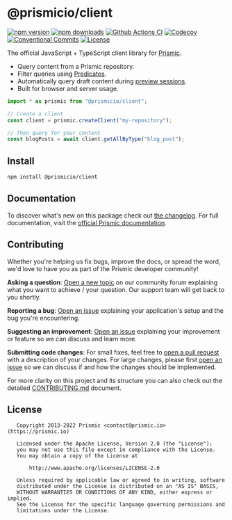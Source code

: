 # @prismicio/client

[![npm version][npm-version-src]][npm-version-href]
[![npm downloads][npm-downloads-src]][npm-downloads-href]
[![Github Actions CI][github-actions-ci-src]][github-actions-ci-href]
[![Codecov][codecov-src]][codecov-href]
[![Conventional Commits][conventional-commits-src]][conventional-commits-href]
[![License][license-src]][license-href]

The official JavaScript + TypeScript client library for [Prismic][prismic].

- Query content from a Prismic repository.
- Filter queries using [Predicates][prismic-predicates].
- Automatically query draft content during [preview sessions][prismic-previews].
- Built for browser and server usage.

```typescript
import * as prismic from "@prismicio/client";

// Create a client
const client = prismic.createClient("my-repository");

// Then query for your content
const blogPosts = await client.getAllByType("blog_post");
```

## Install

```bash
npm install @prismicio/client
```

## Documentation

To discover what's new on this package check out [the changelog][changelog]. For full documentation, visit the [official Prismic documentation][prismic-docs].

## Contributing

Whether you're helping us fix bugs, improve the docs, or spread the word, we'd love to have you as part of the Prismic developer community!

**Asking a question**: [Open a new topic][forum-question] on our community forum explaining what you want to achieve / your question. Our support team will get back to you shortly.

**Reporting a bug**: [Open an issue][repo-bug-report] explaining your application's setup and the bug you're encountering.

**Suggesting an improvement**: [Open an issue][repo-feature-request] explaining your improvement or feature so we can discuss and learn more.

**Submitting code changes**: For small fixes, feel free to [open a pull request][repo-pull-requests] with a description of your changes. For large changes, please first [open an issue][repo-feature-request] so we can discuss if and how the changes should be implemented.

For more clarity on this project and its structure you can also check out the detailed [CONTRIBUTING.md][contributing] document.

## License

```
   Copyright 2013-2022 Prismic <contact@prismic.io> (https://prismic.io)

   Licensed under the Apache License, Version 2.0 (the "License");
   you may not use this file except in compliance with the License.
   You may obtain a copy of the License at

       http://www.apache.org/licenses/LICENSE-2.0

   Unless required by applicable law or agreed to in writing, software
   distributed under the License is distributed on an "AS IS" BASIS,
   WITHOUT WARRANTIES OR CONDITIONS OF ANY KIND, either express or implied.
   See the License for the specific language governing permissions and
   limitations under the License.
```

<!-- Links -->

[prismic]: https://prismic.io
[prismic-predicates]: https://prismic.io/docs/technologies/rest-api-technical-reference
[prismic-previews]: https://prismic.io/docs/core-concepts/previews
[prismic-docs]: https://prismic.io/docs/technical-reference/prismicio-client
[changelog]: ./CHANGELOG.md
[contributing]: ./CONTRIBUTING.md
[forum-question]: https://community.prismic.io/c/kits-and-dev-languages/javascript/14
[repo-bug-report]: https://github.com/prismicio/prismic-client/issues/new?assignees=&labels=bug&template=bug_report.md&title=
[repo-feature-request]: https://github.com/prismicio/prismic-client/issues/new?assignees=&labels=enhancement&template=feature_request.md&title=
[repo-pull-requests]: https://github.com/prismicio/prismic-client/pulls

<!-- Badges -->

[npm-version-src]: https://img.shields.io/npm/v/@prismicio/client/latest.svg
[npm-version-href]: https://npmjs.com/package/@prismicio/client
[npm-downloads-src]: https://img.shields.io/npm/dm/@prismicio/client.svg
[npm-downloads-href]: https://npmjs.com/package/@prismicio/client
[github-actions-ci-src]: https://github.com/prismicio/prismic-client/workflows/ci/badge.svg
[github-actions-ci-href]: https://github.com/prismicio/prismic-client/actions?query=workflow%3Aci
[codecov-src]: https://img.shields.io/codecov/c/github/prismicio/prismic-client.svg
[codecov-href]: https://codecov.io/gh/prismicio/prismic-client
[conventional-commits-src]: https://img.shields.io/badge/Conventional%20Commits-1.0.0-yellow.svg
[conventional-commits-href]: https://conventionalcommits.org
[license-src]: https://img.shields.io/npm/l/@prismicio/client.svg
[license-href]: https://npmjs.com/package/@prismicio/client
